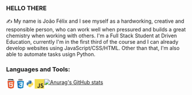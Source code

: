 ### HELLO THERE

✍ My name is João Félix and I see myself as a hardworking, creative and responsible person, who can work well when pressured and builds a great chemistry when working with others. I'm a Full Stack Student at Driven Education, currently I'm in the first third of the course and I can already develop websites using JavaScript/CSS/HTML. Other than that, I'm also able to automate tasks usign Python.

### Languages and Tools:
<img align="left" alt="HTML5" width="26px" src="https://raw.githubusercontent.com/github/explore/80688e429a7d4ef2fca1e82350fe8e3517d3494d/topics/html/html.png" />
<img align="left" alt="CSS3" width="26px" src="https://raw.githubusercontent.com/github/explore/80688e429a7d4ef2fca1e82350fe8e3517d3494d/topics/css/css.png" />
<img align="left" alt="python" width="26px" src="https://raw.githubusercontent.com/github/explore/80688e429a7d4ef2fca1e82350fe8e3517d3494d/topics/python/python.png" />
<img align="left" alt="JavaScript" width="26px" src="https://raw.githubusercontent.com/github/explore/80688e429a7d4ef2fca1e82350fe8e3517d3494d/topics/javascript/javascript.png" />

[![Anurag's GitHub stats](https://github-readme-stats.vercel.app/api?username=joaofelix27)](https://github.com/anuraghazra/github-readme-stats)

